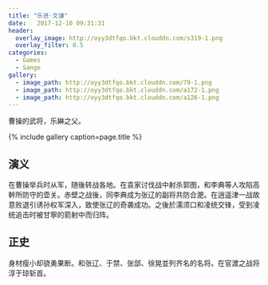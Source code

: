 ```yaml
---
title: "乐进·文谦"
date:   2017-12-10 09:31:31
header:
  overlay_image: http://oyy3dtfqo.bkt.clouddn.com/s319-1.png
  overlay_filter: 0.5
categories:
  - Games
  - Sango
gallery:
  - image_path: http://oyy3dtfqo.bkt.clouddn.com/79-1.png
  - image_path: http://oyy3dtfqo.bkt.clouddn.com/a172-1.png
  - image_path: http://oyy3dtfqo.bkt.clouddn.com/a126-1.png
---
```


曹操的武将，乐綝之父。

{% include gallery caption=page.title %}

## 演义

在曹操举兵时从军，随後转战各地。在袁家讨伐战中射杀郭图，和李典等人攻陷高幹所防守的壶关。赤壁之战後，同李典成为张辽的副将共防合淝。在逍遥津一战故意败退引诱孙权军深入，致使张辽的奇袭成功。之後於濡须口和凌统交锋，受到凌统追击时被甘寧的箭射中而归阵。

## 正史

身材瘦小却骁勇果断。和张辽、于禁、张郃、徐晃並列齐名的名将。在官渡之战将淳于琼斩首。